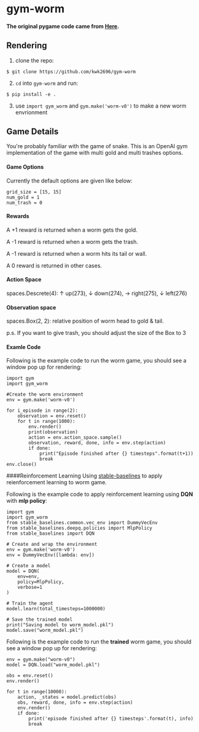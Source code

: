 # gym-worm

#### The original pygame code came from [Here](https://inventwithpython.com/pygame/chapter6.html).

## Rendering
1. clone the repo:
```
$ git clone https://github.com/kwk2696/gym-worm
```
2. `cd` into `gym-worm` and run:
```
$ pip install -e .
```
3. use `import gym_worm` and `gym.make('worm-v0')` to make a new worm envrionment

## Game Details
You're probably familiar with the game of snake. 
This is an OpenAI gym implementation of the game with multi gold and multi trashes options.

#### Game Options
Currently the default options are given like below:
```
grid_size = [15, 15]
num_gold = 1
num_trash = 0
```

#### Rewards
A +1 reward is returned when a worm gets the gold.

A -1 reward is returned when a worm gets the trash.

A -1 reward is returned when a worm hits its tail or wall.

A  0 reward is returned in other cases.

#### Action Space
spaces.Descrete(4): ↑ up(273), ↓ down(274), → right(275), ↓ left(276)

#### Observation space
spaces.Box(2, 2): relative position of worm head to gold & tail.

p.s. If you want to give trash, you should adjust the size of the Box to 3

#### Examle Code
Following is the example code to run the worm game, you should see a window pop up for rendering:
```
import gym
import gym_worm

#Create the worm environment
env = gym.make('worm-v0')

for i_episode in range(2):
    observation = env.reset()
    for t in range(1000):
        env.render()
        print(observation)
        action = env.action_space.sample()
        observation, reward, done, info = env.step(action)
        if done:
            print("Episode finished after {} timesteps".format(t+1))
            break
env.close()
```
####Reinforcement Learning
Using [stable-baselines](https://github.com/hill-a/stable-baselines) to apply reienforcement learning to worm game.

Following is the example code to apply reinforcement learning using **DQN** with **mlp policy**:
```
import gym
import gym_worm
from stable_baselines.common.vec_env import DummyVecEnv
from stable_baselines.deepq.policies import MlpPolicy
from stable_baselines import DQN

# Create and wrap the environment
env = gym.make('worm-v0')
env = DummyVecEnv([lambda: env])

# Create a model
model = DQN(
    env=env,
    policy=MlpPolicy,
    verbose=1
)

# Train the agent
model.learn(total_timesteps=1000000)

# Save the trained model
print("Saving model to worm_model.pkl")
model.save("worm_model.pkl")
```

Following is the example code to run the **trained** worm game, you should see a window pop up for rendering:
```
env = gym.make("worm-v0")
model = DQN.load("worm_model.pkl")
    
obs = env.reset()
env.render()

for t in range(10000):
    action, _states = model.predict(obs)
    obs, reward, done, info = env.step(action)
    env.render()
    if done:
        print('episode finished after {} timesteps'.format(t), info)
        break     
